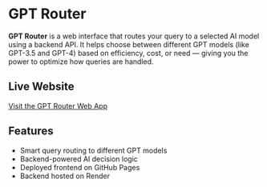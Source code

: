 # GPT Router

**GPT Router** is a web interface that routes your query to a selected AI model using a backend API. It helps choose between different GPT models (like GPT-3.5 and GPT-4) based on efficiency, cost, or need — giving you the power to optimize how queries are handled.

## Live Website

[Visit the GPT Router Web App](https://manyasah.github.io/GPT-Router/)

## Features

- Smart query routing to different GPT models
- Backend-powered AI decision logic
- Deployed frontend on GitHub Pages
- Backend hosted on Render
